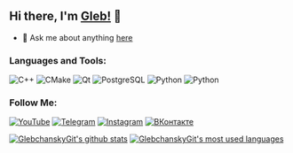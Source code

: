 ## Hi there, I'm [Gleb!](https://www.instagram.com/glebchansky__) 👋

- 💬 Ask me about anything [here](https://vk.com/glebchanskyy)

### Languages and Tools:
![C++](https://img.shields.io/badge/C++-3c4149?style=for-the-badge&logo=C%2b%2b&logoColor=6295cb)
![CMake](https://img.shields.io/badge/CMake-3c4149?style=for-the-badge&logo=CMake&logoColor=D76E00)
![Qt](https://img.shields.io/badge/Qt-3c4149?style=for-the-badge&logo=Qt&logoColor=green)
![PostgreSQL](https://img.shields.io/badge/PostgreSQL-3c4149?style=for-the-badge&logo=PostgreSQL&logoColor=F88C00)
![Python](https://img.shields.io/badge/Python-3c4149?style=for-the-badge&logo=Python)
![Python](https://img.shields.io/badge/Jira-3c4149?style=for-the-badge&logo=Jira)

### Follow Me:
[![YouTube](https://img.shields.io/badge/-YouTube-3c4149?style=for-the-badge&logo=YouTube&logoColor=f70000)](https://www.youtube.com/c/Glebchansky)
[![Telegram](https://img.shields.io/badge/-Telegram-3c4149?style=for-the-badge&logo=telegram&logoColor=27A0D9)](https://t.me/glebchansky_main)
[![Instagram](https://img.shields.io/badge/-Instagram-3c4149?style=for-the-badge&logo=instagram&logoColor=FF7F50)](https://www.instagram.com/glebchansky__)
[![ВКонтакте](https://img.shields.io/badge/-ВКонтакте-3c4149?style=for-the-badge&logo=Vk&logoColor=4e7db2)](https://vk.com/glebchanskyy)

[![GlebchanskyGit's github stats](https://github-readme-stats.vercel.app/api?username=GlebchanskyGit&show_icons=true&theme=material-palenight)](https://github.com/GlebchanskyGit)
[![GlebchanskyGit's most used languages](https://github-readme-stats.vercel.app/api/top-langs/?username=GlebchanskyGit&layout=compact&theme=material-palenight)](https://github.com/GlebchanskyGit)
